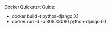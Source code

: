 Docker Quickstart Guide:

- docker build -t python-django:0.1
- docker run -d -p 8080:8080 python-django:0.1
